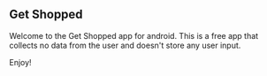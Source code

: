 ## Get Shopped

Welcome to the Get Shopped app for android. This is a free app that collects no data from the user and doesn't store any user input.

Enjoy!
